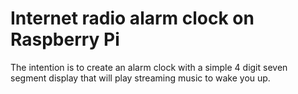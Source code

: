 # Internet radio alarm clock on Raspberry Pi
The intention is to create an alarm clock with a simple 4 digit seven segment display that will play streaming music to wake you up.
